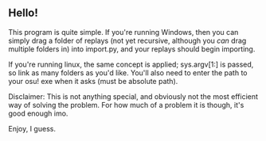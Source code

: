 ## Hello!

This program is quite simple. If you're running Windows, then you can simply drag a folder of replays (not yet recursive, although you *can* drag multiple folders in) into import.py, and your replays should begin importing.

If you're running linux, the same concept is applied; sys.argv[1:] is passed, so link as many folders as you'd like. You'll also need to enter the path to your osu! exe when it asks (must be absolute path).

Disclaimer: This is not anything special, and obviously not the most efficient way of solving the problem. For how much of a problem it is though, it's good enough imo.

Enjoy, I guess.
